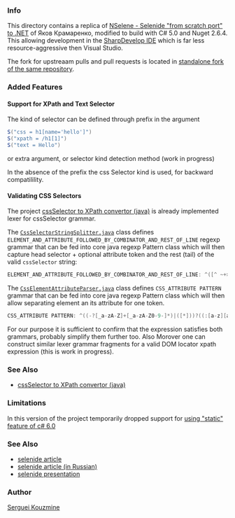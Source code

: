 ### Info

This directory contains a replica of [NSelene - Selenide "from scratch port" to .NET](https://github.com/yashaka/NSelene) of Яков Крамаренко, modified to build with C# 5.0 and Nuget 2.6.4. This allowing development in the [SharpDevelop IDE](http://www.icsharpcode.net/OpenSource/SD/Default.aspx) which is far less resource-aggressive then Visual Studio.

The fork for upstreaam pulls and pull requests is located in [standalone fork of the same repository](https://github.com/sergueik/NSelene).
### Added Features

#### Support for XPath and Text Selector
The kind of selector can be defined through prefix in the argument
```c#
S("css = h1[name='hello']")
S("xpath = /h1[1]")
S("text = Hello")
```

or extra argument, or selector kind detection method (work in progress)

In the absence of the prefix the css Selector kind is used, for backward compatilility.


#### Validating CSS Selectors

The project [cssSelector to XPath convertor (java)](https://github.com/sam-rosenthal/java-cssSelector-to-xpath)
is already implemented lexer for cssSelector grammar.

The [`CssSelectorStringSplitter.java`](https://github.com/sam-rosenthal/java-cssSelector-to-xpath/blob/master/src/main/java/org/sam/rosenthal/cssselectortoxpath/utilities/CssSelectorStringSplitter.java)
class defines `ELEMENT_AND_ATTRIBUTE_FOLLOWED_BY_COMBINATOR_AND_REST_OF_LINE` regexp grammar that can be fed into core java regexp Pattern class which will then 
capture head selector + optional attribute token and the rest (tail) of the valid `cssSelector` string:
```java
ELEMENT_AND_ATTRIBUTE_FOLLOWED_BY_COMBINATOR_AND_REST_OF_LINE: ^([^ ~+>\[]*(\[[^\]]+\])*)($|(\s*([ ~+>])\s*([^ ~+>].*)$))
```
The [`CssElementAttributeParser.java`](https://github.com/sam-rosenthal/java-cssSelector-to-xpath/blob/master/src/main/java/org/sam/rosenthal/cssselectortoxpath/utilities/CssElementAttributeParser.java)
class defines `CSS_ATTRIBUTE PATTERN` grammar that can be fed into core java regexp Pattern class which will then 
allow separating element an its attribute for one token. 
```java
CSS_ATTRIBUTE PATTERN: ^((-?[_a-zA-Z]+[_a-zA-Z0-9-]*)|([*]))?((:[a-z][a-z\-]*([(][^)]+[)])?)|(\[\s*(-?[_a-zA-Z]+[_a-zA-Z0-9-]*)\s*((\=)|(\~=)|(\|=)|(\^=)|(\$=)|(\*=))?\s*(((["'])([-_.#a-zA-Z0-9:\/ ]+)(["']))|(([-_.#a-zA-Z0-9:\/]+)))?\s*\]))*$
```
For our purpose it is sufficient to confirm that the expression satisfies both grammars, probably simplify them further too.
Also Morover one can construct similar lexer grammar fragments for a valid DOM locator xpath expression (this is work in progress).

### See Also

   * [cssSelector to XPath convertor (java)](https://github.com/sam-rosenthal/java-cssSelector-to-xpath)

### Limitations
In this version of the project temporarily dropped support for [using "static" feature of c# 6.0](https://docs.microsoft.com/en-us/dotnet/csharp/language-reference/keywords/using-static)

### See Also

  * [selenide article](http://qa7.ru/blog/2016/08/15/selenide-post/)
  * [selenide article (in Russian)](https://habr.com/company/jugru/blog/416757/)
  * [selenide presentation](https://docs.google.com/presentation/d/1kuzqR8JGnVKIs2r0Bm83LdOfbZkSkoR93f1c8wd26ns/edit?usp=sharing)


### Author
[Serguei Kouzmine](kouzmine_serguei@yahoo.com)
